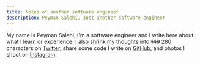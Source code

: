 ```yaml
---
title: Notes of another software engineer
description: Peyman Salehi, Just another software engineer
---
```


My name is Peyman Salehi, I'm a software engineer and I write here about what I learn or experience. I also shrink my thoughts into ~~140~~ 280 characters on [Twitter](https://twitter.com/_peymanslh), share some code I write on [GitHub](https://github.com/peymanslh), and photos I shoot on [Instagram](https://instagram.com/peyman.slh).
